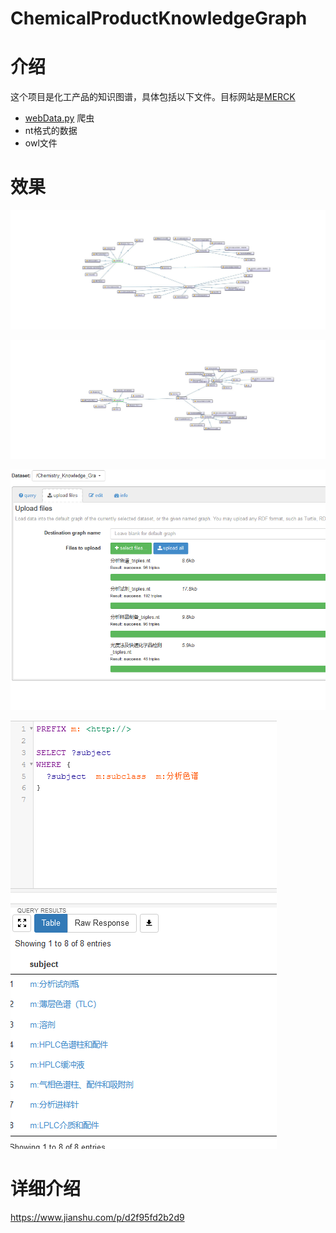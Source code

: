 # ChemicalProductKnowledgeGraph

# 介绍

这个项目是化工产品的知识图谱，具体包括以下文件。目标网站是[MERCK](https://www.sigmaaldrich.cn/CN/zh/products/analytical-chemistry)

* [webData.py](https://github.com/KxuanZhang/ChemicalProductKnowledgeGraph/blob/main/webData.py) 爬虫
* nt格式的数据
* owl文件

# 效果

![](./picture/1.jpg)

![](./picture/2.jpg)

![](./picture/查询2.png)

![](./picture/查询1.png)



# 详细介绍

https://www.jianshu.com/p/d2f95fd2b2d9
